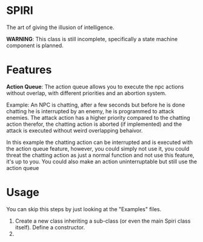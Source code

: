 # SPIRI

The art of giving the illusion of intelligence.

**WARNING**: This class is still incomplete, specifically a state machine component is planned.

# Features

**Action Queue**: The action queue allows you to execute the npc actions without overlap, with different priorities and an abortion system.

Example: An NPC is chatting, after a few seconds but before he is done chatting he is interrupted by an enemy, he is programmed to attack enemies. The attack action has a higher priority compared to the chatting action therefor, the chatting action is aborted (if implemented) and the attack is executed without weird overlapping behaivor.

In this example the chatting action can be interrupted and is executed with the action queue feature, however, you could simply not use it, you could threat  the chatting action as just a normal function and not use this feature, it's up to you. You could also make an action uninterruptable but still use the action queue

# Usage

You can skip this steps by just looking at the "Examples" files.

1. Create a new class inheriting a sub-class (or even the main Spiri class itself). Define a constructor. 
2. 

